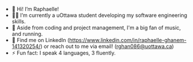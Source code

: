 - 👋 Hi! I’m Raphaelle!
- 👩‍💻 I’m currently a uOttawa student developing my software engineering skills.
- 🌱 Aside from coding and project management, I'm a big fan of music, and running.
- 💌 Find me on LinkedIn (https://www.linkedin.com/in/raphaelle-ghanem-141320254/) or reach out to me via email! (rghan086@uottawa.ca)
- ⚡ Fun fact: I speak 4 languages, 3 fluently.

<!---
raphgh/raphgh is a ✨ special ✨ repository because its `README.md` (this file) appears on your GitHub profile.
You can click the Preview link to take a look at your changes.
--->
